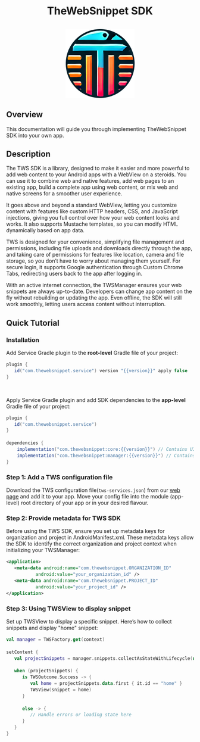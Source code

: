 
<div style="text-align: center;width: 100%;">
    <h1>TheWebSnippet SDK</h1>
    <img src="images/appIcon.png" alt="My Custom Icon" style="display: block; margin: 32px auto; max-width: 100%; height: auto;" />
</div>

## Overview
This documentation will guide you through implementing TheWebSnippet SDK into your own app.

## Description
The TWS SDK is a library, designed to make it easier and more powerful to add web
content to your Android apps with a WebView on a steroids. You can use it to combine web 
and native features, add web pages to an existing app, build a complete app using web content, 
or mix web and native screens for a smoother user experience.

It goes above and beyond a standard WebView, letting you customize content with features like
custom HTTP headers, CSS, and JavaScript injections, giving you full control over how your
web content looks and works. It also supports Mustache templates, so you can modify HTML 
dynamically based on app data.

TWS is designed for your convenience, simplifying file management and permissions, including file uploads and downloads
directly through the app, and taking care of permissions for features like location, camera
and file storage, so you don’t have to worry about managing them yourself. For secure login,
it supports Google authentication through Custom Chrome Tabs, redirecting users back to the 
app after logging in.

With an active internet connection, the TWSManager ensures your web snippets are always up-to-date. 
Developers can change app content on the fly without rebuilding or updating the app. Even 
offline, the SDK will still work smoothly, letting users access content without interruption.

## Quick Tutorial
### Installation

Add Service Gradle plugin to the __root-level__ Gradle file of your project:

```gradle
plugin {
   id("com.thewebsnippet.service") version "{{version}}" apply false
}
```

<br>

Apply Service Gradle plugin and add SDK dependencies to the __app-level__ Gradle file of your project:

```gradle
plugin {
   id("com.thewebsnippet.service")
}

dependencies {
    implementation("com.thewebsnippet:core:{{version}}") // Contains UI Composable components for displaying web pages
    implementation("com.thewebsnippet:manager:{{version}}") // Contains TWSManager for loading and refreshing snippets in real time
}
```

### Step 1: Add a TWS configuration file

Download the TWS configuration file(`tws-services.json`) from our <a href="https://thewebsnippet.dev">web page</a> and add it to
your app.
Move your config file into the module (app-level) root directory of your app or in your desired flavour.

### Step 2: Provide metadata for TWS SDK

Before using the TWS SDK, ensure you set up metadata keys for organization and project in AndroidManifest.xml. 
These metadata keys allow the SDK to identify the correct organization and project context when initializing your TWSManager:

```xml
<application>
   <meta-data android:name="com.thewebsnippet.ORGANIZATION_ID"
           android:value="your_organization_id" />
   <meta-data android:name="com.thewebsnippet.PROJECT_ID"
           android:value="your_project_id" />
</application>
```

### Step 3: Using TWSView to display snippet

Set up TWSView to display a specific snippet. Here’s how to collect snippets and display "home" snippet:

```kotlin
val manager = TWSFactory.get(context)

setContent {
   val projectSnippets = manager.snippets.collectAsStateWithLifecycle(null).value

   when (projectSnippets) {
      is TWSOutcome.Success -> {
         val home = projectSnippets.data.first { it.id == "home" }
         TWSView(snippet = home)
      }

      else -> {
         // Handle errors or loading state here
      }
   }
}
```
